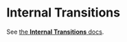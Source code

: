 # Internal Transitions

See [the **Internal Transitions** docs](./transitions.md#internal-transitions).

